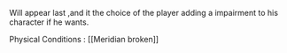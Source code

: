 Will appear last ,and it the choice of the player adding a impairment to his character if he wants.

Physical Conditions :
[[Meridian broken]]


